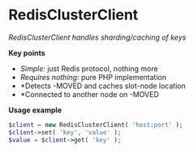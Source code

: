 # RedisClusterClient

*RedisClusterClient handles sharding/caching of keys*

**Key points**

* *Simple:* just Redis protocol, nothing more
* *Requires nothing:* pure PHP implementation
* *Detects -MOVED and caches slot-node location
* *Connected to another node on -MOVED

**Usage example**

```php
$client = new RedisClusterClient( 'host:port' );
$client->set( 'key', 'value' );
$value = $client->get( 'key' );
```

